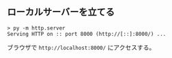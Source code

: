 ## ローカルサーバーを立てる

```
> py -m http.server
Serving HTTP on :: port 8000 (http://[::]:8000/) ...
```

ブラウザで `http://localhost:8000/` にアクセスする。  

